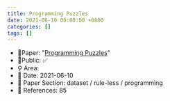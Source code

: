 ```yaml
---
title: Programming Puzzles
date: 2021-06-10 00:00:00 +0800
categories: []
tags: []
---
```


- 📙Paper: "[Programming Puzzles](https://www.semanticscholar.org/paper/Programming-Puzzles-Schuster-Kalyan/f7664102a451332ed7e1286561b2f621eaff128d)"
- 🔑Public: ✅
- ⚲ Area: 
- 📅 Date: 2021-06-10
- 🔎 Paper Section: dataset / rule-less / programming
- 📝 References: 85
